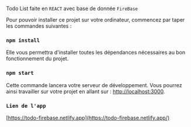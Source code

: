 Todo List faite en `REACT` avec base de donnée `FireBase`

Pour pouvoir installer ce projet sur votre ordinateur, commencez par taper les commandes suivantes :

### `npm install`

Elle vous permettra d'installer toutes les dépendances nécessaires au bon fonctionnement du projet.

### `npm start`

Cette commande lancera votre serveur de développement. Vous pourrez ainsi travailler sur votre projet en allant sur : [http://localhost:3000](http://localhost:3000).

### `Lien de l'app`
[https://todo-firebase.netlify.app](https://todo-firebase.netlify.app/)
